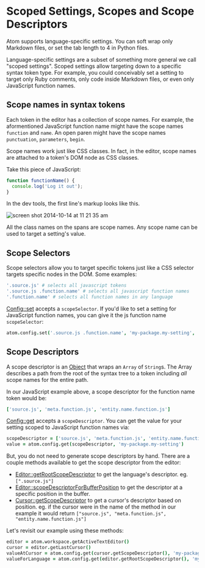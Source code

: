 # Scoped Settings, Scopes and Scope Descriptors

Atom supports language-specific settings. You can soft wrap only Markdown files, or set the tab length to 4 in Python files.

Language-specific settings are a subset of something more general we call "scoped settings". Scoped settings allow targeting down to a specific syntax token type. For example, you could conceivably set a setting to target only Ruby comments, only code inside Markdown files, or even only JavaScript function names.

## Scope names in syntax tokens

Each token in the editor has a collection of scope names. For example, the aformentioned JavaScript function name might have the scope names `function` and `name`. An open paren might have the scope names `punctuation`, `parameters`, `begin`.

Scope names work just like CSS classes. In fact, in the editor, scope names are attached to a token's DOM node as CSS classes.

Take this piece of JavaScript:

```js
function functionName() {
  console.log('Log it out');
}
```

In the dev tools, the first line's markup looks like this.

![screen shot 2014-10-14 at 11 21 35 am](https://cloud.githubusercontent.com/assets/69169/4634321/2b1b923c-53cf-11e4-9268-6e57bcb14ec8.png)

All the class names on the spans are scope names. Any scope name can be used to target a setting's value.

## Scope Selectors

Scope selectors allow you to target specific tokens just like a CSS selector targets specific nodes in the DOM. Some examples:

```coffee
'.source.js' # selects all javascript tokens
'.source.js .function.name' # selects all javascript function names
'.function.name' # selects all function names in any language
```

[Config::set][config-set] accepts a `scopeSelector`. If you'd like to set a setting for JavaScript function names, you can give it the js function name `scopeSelector`:

```coffee
atom.config.set('.source.js .function.name', 'my-package.my-setting', 'special value')
```

## Scope Descriptors

A scope descriptor is an [Object][scope-descriptor] that wraps an `Array` of
`String`s. The Array describes a path from the root of the syntax tree to a
token including _all_ scope names for the entire path.

In our JavaScript example above, a scope descriptor for the function name token would be:

```coffee
['source.js', 'meta.function.js', 'entity.name.function.js']
```

[Config::get][config-get] accepts a `scopeDescriptor`. You can get the value for your setting scoped to JavaScript function names via:

```coffee
scopeDescriptor = ['source.js', 'meta.function.js', 'entity.name.function.js']
value = atom.config.get(scopeDescriptor, 'my-package.my-setting')
```

But, you do not need to generate scope descriptors by hand. There are a couple methods available to get the scope descriptor from the editor:

* [Editor::getRootScopeDescriptor][editor-getRootScopeDescriptor] to get the language's descriptor. eg. `[".source.js"]`
* [Editor::scopeDescriptorForBufferPosition][editor-scopeDescriptorForBufferPosition] to get the descriptor at a specific position in the buffer.
* [Cursor::getScopeDescriptor][cursor-getScopeDescriptor] to get a cursor's descriptor based on position. eg. if the cursor were in the name of the method in our example it would return `["source.js", "meta.function.js", "entity.name.function.js"]`

Let's revisit our example using these methods:

```coffee
editor = atom.workspace.getActiveTextEditor()
cursor = editor.getLastCursor()
valueAtCursor = atom.config.get(cursor.getScopeDescriptor(), 'my-package.my-setting')
valueForLanguage = atom.config.get(editor.getRootScopeDescriptor(), 'my-package.my-setting')
```


[config]:https://atom.io/docs/api/latest/Config
[config-get]:https://atom.io/docs/api/latest/Config#instance-get
[config-set]:https://atom.io/docs/api/latest/Config#instance-set
[config-observe]:https://atom.io/docs/api/latest/Config#instance-observe

[editor-getRootScopeDescriptor]:https://atom.io/docs/api/latest/TextEditor#instance-getRootScopeDescriptor
[editor-scopeDescriptorForBufferPosition]:https://atom.io/docs/api/latest/TextEditor#instance-scopeDescriptorForBufferPosition

[cursor-getScopeDescriptor]:https://atom.io/docs/api/latest/Cursor#instance-getScopeDescriptor
[scope-descriptor]:https://atom.io/docs/api/latest/ScopeDescriptor
